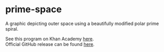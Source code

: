 # prime-space
A graphic depicting outer space using a beautifully modified polar prime spiral.

See this program on Khan Academy <a href="https://www.khanacademy.org/computer-programming/prime-space/5438551371071488">here</a>.
<br>
Official GitHub release can be found <a href="https://github.com/Zushah/prime-space/releases/tag/v1.0.0">here</a>.
